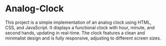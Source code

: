 # Analog-Clock
This project is a simple implementation of an analog clock using HTML, CSS, and JavaScript. It displays a functional clock with hour, minute, and second hands, updating in real-time. The clock features a clean and minimalist design and is fully responsive, adjusting to different screen sizes.
